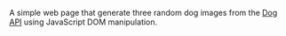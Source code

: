 A simple web page that generate three random dog images from the <a href="https://dog.ceo/dog-api/">Dog API</a> using JavaScript DOM manipulation.